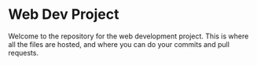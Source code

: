# Web Dev Project
Welcome to the repository for the web development project. This is where all the files are hosted, and where you can do your commits and pull requests.
